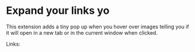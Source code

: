 # Expand your links yo

This extension adds a tiny pop up when you hover over images telling you if it will open in a new tab or in the current window when clicked.

Links: 